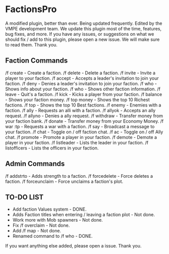 # FactionsPro

A modified plugin, better than ever. Being updated frequently. Edited by the VMPE development team. We update this plugin most of the time, features, bug fixes, and more. If you have any issues, or suggestions on what we should fix / add to this plugin, please open a new issue. We will make sure to read them. Thank you.


## Faction Commands
/f create <faction> - Create a faction.
/f delete <faction> - Delete a faction.
/f invite <name> - Invite a player to your faction.
/f accept - Accepts a leader's invitation to join your faction.
/f deny - Denies a leader's invitation to join your faction.
/f who - Shows info about your faction.
/f who <faction> - Shows other faction information.
/f leave - Quit's a faction.
/f kick <name> - Kicks a player from your faction.
/f balance - Shows your faction money.
/f top money - Shows the top 10 Richest factions.
/f top - Shows the top 10 Best factions.
/f enemy <faction> - Enemies with a faction.
/f ally <faction> - Requests an alli with a faction.
/f allyok - Accepts an ally request.
/f allyno - Denies a ally request.
/f withdraw <amount> - Transfer money from your faction bank.
/f donate <amount> - Transfer money from your Economy Money.
/f war <faction>:tp - Requests a war with a faction.
/f say - Broadcast a message to your faction.
/f chat - Toggle on / off faction chat.
/f ac - Toggle on / off Ally chat.
/f promote <name> - Promote a player in your faction.
/f demote <name> - Demote a player in your faction.
/f listleader - Lists the leader in your faction.
/f listofficers - Lists the officers in your faction.



## Admin Commands
/f addstrto - Adds strength to a faction.
/f forcedelete - Force deletes a faction.
/f forceunclaim - Force unclaims a faction's plot.



## TO-DO LIST
* Add faction Values system - DONE.
* Adds Faction titles when entering / leaving a faction plot - Not done.
* Work more with Mob spawners - Not done.
* Fix /f overclaim - Not done.
* Add /f map - Not done.
* Renamed command to /f who - DONE.

If you want anything else added, please open a issue. Thank you.

